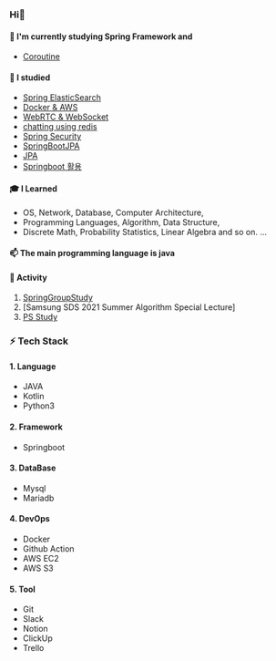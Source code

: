 ### Hi👋
#### 🌱 I'm currently studying Spring Framework and 
 - [Coroutine](https://github.com/hwangyoungjin/Springboot_Coroutine_MockK)

#### 📘 I studied
 - [Spring ElasticSearch](https://github.com/hwangyoungjin/Springboot-ElasticSearch)
 - [Docker & AWS](https://github.com/hwangyoungjin/AWS-Docker)
 - [WebRTC & WebSocket](https://github.com/hwangyoungjin/WebSocket)
 - [chatting using redis](https://github.com/hwangyoungjin/chat)
 - [Spring Security](https://github.com/hwangyoungjin/SpringSecurity)
 - [SpringBootJPA](https://github.com/hwangyoungjin/SpringDataJPA)
 - [JPA](https://github.com/hwangyoungjin/springbootJPA)
 - [Springboot 활용](https://github.com/hwangyoungjin/Spring-Web-MVC) 

#### 🎓 I Learned 
 - OS, Network, Database, Computer Architecture, 
 - Programming Languages, Algorithm, Data Structure, 
 - Discrete Math, Probability Statistics, Linear Algebra and so on.  ...

#### 📫 The main programming language is java
 
#### 👯 Activity
  1. [SpringGroupStudy](https://github.com/hwangyoungjin/SpringGroupStudy)
  2. [Samsung SDS 2021 Summer Algorithm Special Lecture]
  3. [PS Study](https://github.com/PPSolving)
   
### ⚡ Tech Stack 

#### 1. Language
- JAVA
- Kotlin
- Python3
<!-- ![Stack](https://img.shields.io/badge/C-A8B9CC?style=flat-square&logo=C&logoColor=white)
![Stack](https://img.shields.io/badge/Java-007396?style=flat-square&logo=Java&logoColor=white)
![Stack](https://img.shields.io/badge/Python-3766AB?style=flat-square&logo=Python&logoColor=white)
 -->
#### 2. Framework
- Springboot
<!-- ![Framework](https://img.shields.io/badge/Bootstrap-7952B3?style=flat-square&logo=Bootstrap&logoColor=white)
![Framework](https://img.shields.io/badge/Spring-6DB33F?style=flat-square&logo=Spring&logoColor=white)
 -->
#### 3. DataBase
- Mysql
- Mariadb
<!-- ![DB](https://img.shields.io/badge/MySQL-4479A1?style=flat-square&logo=MySql&logoColor=white)
![DB](https://img.shields.io/badge/PostgreSQL-336791?style=flat-square&logo=PostgreSQL&logoColor=white)
![DB](https://img.shields.io/badge/Redis-DC382D?style=flat-square&logo=Redis&logoColor=white)
![DB](https://img.shields.io/badge/MariaDB-003545?style=flat-square&logo=MariaDB&logoColor=white)
 -->
 
#### 4. DevOps 
- Docker
- Github Action
- AWS EC2
- AWS S3

#### 5. Tool
- Git
- Slack
- Notion
- ClickUp
- Trello
<!-- ![Tool](https://img.shields.io/badge/Trello-0079BF?style=flat-square&logo=trello&logoColor=white)
![Tool](https://img.shields.io/badge/Slack-4A154B?style=flat-square&logo=slack&logoColor=white)
![Tool](https://img.shields.io/badge/GithubActions-2088FF?style=flat-square&logo=Github-actions&logoColor=white)

 -->

<!-- ![Tool](https://img.shields.io/badge/Git-F05032?style=flat-square&logo=Git&logoColor=white)
![Tool](https://img.shields.io/badge/FileZilla-BF0000?style=flat-square&logo=FileZilla&logoColor=white)
![Tool](https://img.shields.io/badge/Maven-D22128?style=flat-square&logo=Apache-maven&logoColor=white)
![Tool](https://img.shields.io/badge/Gradle-02303A?style=flat-square&logo=Gradle&logoColor=white)

![Tool](https://img.shields.io/badge/IntelliJ-000000?style=flat-square&logo=intellij-idea&logoColor=white)
![Tool](https://img.shields.io/badge/Eclipse-2C2255?style=flat-square&logo=Eclipse%20IDE&logoColor=white)
![Tool](https://img.shields.io/badge/Visual%20Studio%20Code-007ACC?style=flat-square&logo=Visual%20Studio%20Code&logoColor=white)
![Tool](https://img.shields.io/badge/Visual%20Studio-5C2D91?style=flat-square&logo=Visual%20Studio&logoColor=white)
![Tool](https://img.shields.io/badge/Docker-2496ED?style=flat-square&logo=Docker&logoColor=white)
 -->
<!-- #### 5. OS
![OS](https://img.shields.io/badge/Ubuntu-E95420?style=flat-square&logo=Ubuntu&logoColor=white)
![OS](https://img.shields.io/badge/Windows-0078D6?style=flat-square&logo=Windows&logoColor=white)

 -->
<!--
**hwangyoungjin/hwangyoungjin** is a ✨ _special_ ✨ repository because its `README.md` (this file) appears on your GitHub profile.

Here are some ideas to get you started:

- 🔭 I’m currently working on ...
- 🌱 I’m currently learning ...
- 👯 I’m looking to collaborate on ...
- 🤔 I’m looking for help with ...
- 💬 Ask me about ...
- 📫 How to reach me: ...
- 😄 Pronouns: ...
- ⚡ Fun fact: ...
-->
